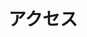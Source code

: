 ---
# An instance of the Contact widget.
# Documentation: https://sourcethemes.com/academic/docs/page-builder/
widget: contact

# This file represents a page section.
headless: true

weight: 130
title: アクセス
subtitle: ''


content:
  # Automatically link email and phone or display as text?
  autolink: false

design:
  columns: '2'
---